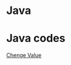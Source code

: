 # Java
# Java codes

[Chenge Value](https://github.com/KAVIYARASAN-1997/Java/blob/main/Basic/Chengevalue.js)
